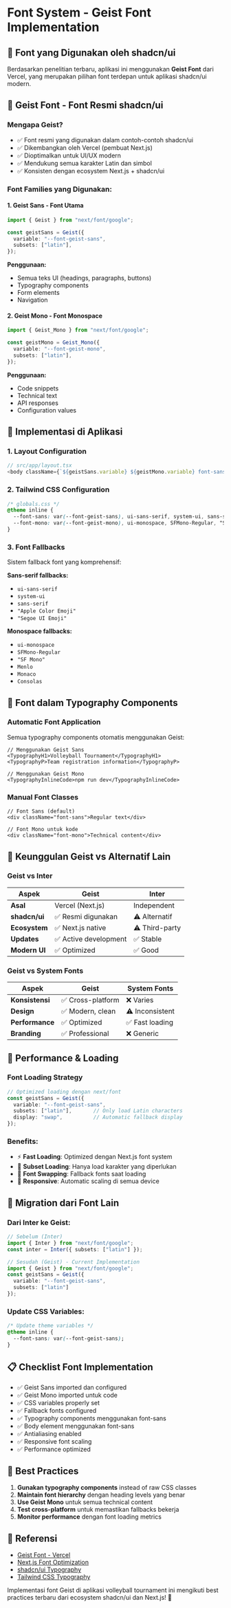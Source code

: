 # Font System - Geist Font Implementation

## 📝 Font yang Digunakan oleh shadcn/ui

Berdasarkan penelitian terbaru, aplikasi ini menggunakan **Geist Font** dari Vercel, yang merupakan pilihan font terdepan untuk aplikasi shadcn/ui modern.

## 🎨 **Geist Font - Font Resmi shadcn/ui**

### **Mengapa Geist?**
- ✅ Font resmi yang digunakan dalam contoh-contoh shadcn/ui
- ✅ Dikembangkan oleh Vercel (pembuat Next.js)
- ✅ Dioptimalkan untuk UI/UX modern
- ✅ Mendukung semua karakter Latin dan simbol
- ✅ Konsisten dengan ecosystem Next.js + shadcn/ui

### **Font Families yang Digunakan:**

#### 1. **Geist Sans** - Font Utama
```typescript
import { Geist } from "next/font/google";

const geistSans = Geist({
  variable: "--font-geist-sans",
  subsets: ["latin"],
});
```

**Penggunaan:**
- Semua teks UI (headings, paragraphs, buttons)
- Typography components
- Form elements
- Navigation

#### 2. **Geist Mono** - Font Monospace
```typescript
import { Geist_Mono } from "next/font/google";

const geistMono = Geist_Mono({
  variable: "--font-geist-mono",
  subsets: ["latin"],
});
```

**Penggunaan:**
- Code snippets
- Technical text
- API responses
- Configuration values

## 🔧 **Implementasi di Aplikasi**

### **1. Layout Configuration**
```typescript
// src/app/layout.tsx
<body className={`${geistSans.variable} ${geistMono.variable} font-sans antialiased`}>
```

### **2. Tailwind CSS Configuration**
```css
/* globals.css */
@theme inline {
  --font-sans: var(--font-geist-sans), ui-sans-serif, system-ui, sans-serif;
  --font-mono: var(--font-geist-mono), ui-monospace, SFMono-Regular, "SF Mono";
}
```

### **3. Font Fallbacks**
Sistem fallback font yang komprehensif:

**Sans-serif fallbacks:**
- `ui-sans-serif`
- `system-ui`
- `sans-serif`
- `"Apple Color Emoji"`
- `"Segoe UI Emoji"`

**Monospace fallbacks:**
- `ui-monospace`
- `SFMono-Regular`
- `"SF Mono"`
- `Menlo`
- `Monaco`
- `Consolas`

## 📱 **Font dalam Typography Components**

### **Automatic Font Application**
Semua typography components otomatis menggunakan Geist:

```tsx
// Menggunakan Geist Sans
<TypographyH1>Volleyball Tournament</TypographyH1>
<TypographyP>Team registration information</TypographyP>

// Menggunakan Geist Mono
<TypographyInlineCode>npm run dev</TypographyInlineCode>
```

### **Manual Font Classes**
```tsx
// Font Sans (default)
<div className="font-sans">Regular text</div>

// Font Mono untuk kode
<div className="font-mono">Technical content</div>
```

## 🌟 **Keunggulan Geist vs Alternatif Lain**

### **Geist vs Inter**

| Aspek | Geist | Inter |
|-------|-------|-------|
| **Asal** | Vercel (Next.js) | Independent |
| **shadcn/ui** | ✅ Resmi digunakan | ⚠️ Alternatif |
| **Ecosystem** | ✅ Next.js native | ⚠️ Third-party |
| **Updates** | ✅ Active development | ✅ Stable |
| **Modern UI** | ✅ Optimized | ✅ Good |

### **Geist vs System Fonts**

| Aspek | Geist | System Fonts |
|-------|-------|---------------|
| **Konsistensi** | ✅ Cross-platform | ❌ Varies |
| **Design** | ✅ Modern, clean | ⚠️ Inconsistent |
| **Performance** | ✅ Optimized | ✅ Fast loading |
| **Branding** | ✅ Professional | ❌ Generic |

## 🚀 **Performance & Loading**

### **Font Loading Strategy**
```typescript
// Optimized loading dengan next/font
const geistSans = Geist({
  variable: "--font-geist-sans",
  subsets: ["latin"],       // Only load Latin characters
  display: "swap",          // Automatic fallback display
});
```

### **Benefits:**
- ⚡ **Fast Loading**: Optimized dengan Next.js font system
- 🎯 **Subset Loading**: Hanya load karakter yang diperlukan
- 🔄 **Font Swapping**: Fallback fonts saat loading
- 📱 **Responsive**: Automatic scaling di semua device

## 🔄 **Migration dari Font Lain**

### **Dari Inter ke Geist:**
```typescript
// Sebelum (Inter)
import { Inter } from "next/font/google";
const inter = Inter({ subsets: ["latin"] });

// Sesudah (Geist) - Current Implementation
import { Geist } from "next/font/google";
const geistSans = Geist({
  variable: "--font-geist-sans",
  subsets: ["latin"]
});
```

### **Update CSS Variables:**
```css
/* Update theme variables */
@theme inline {
  --font-sans: var(--font-geist-sans);
}
```

## 📋 **Checklist Font Implementation**

- ✅ Geist Sans imported dan configured
- ✅ Geist Mono imported untuk code
- ✅ CSS variables properly set
- ✅ Fallback fonts configured
- ✅ Typography components menggunakan font-sans
- ✅ Body element menggunakan font-sans
- ✅ Antialiasing enabled
- ✅ Responsive font scaling
- ✅ Performance optimized

## 🎯 **Best Practices**

1. **Gunakan typography components** instead of raw CSS classes
2. **Maintain font hierarchy** dengan heading levels yang benar
3. **Use Geist Mono** untuk semua technical content
4. **Test cross-platform** untuk memastikan fallbacks bekerja
5. **Monitor performance** dengan font loading metrics

## 📖 **Referensi**

- [Geist Font - Vercel](https://vercel.com/font)
- [Next.js Font Optimization](https://nextjs.org/docs/app/building-your-application/optimizing/fonts)
- [shadcn/ui Typography](https://ui.shadcn.com/docs/components/typography)
- [Tailwind CSS Typography](https://tailwindcss.com/docs/font-family)

Implementasi font Geist di aplikasi volleyball tournament ini mengikuti best practices terbaru dari ecosystem shadcn/ui dan Next.js! 🏐